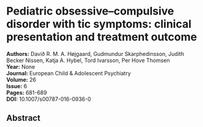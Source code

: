 # Pediatric obsessive–compulsive disorder with tic symptoms: clinical presentation and treatment outcome

**Authors:** Davíð R. M. A. Højgaard, Gudmundur Skarphedinsson, Judith Becker Nissen, Katja A. Hybel, Tord Ivarsson, Per Hove Thomsen  
**Year:** None  
**Journal:** European Child & Adolescent Psychiatry  
**Volume:** 26  
**Issue:** 6  
**Pages:** 681-689  
**DOI:** 10.1007/s00787-016-0936-0  

## Abstract


